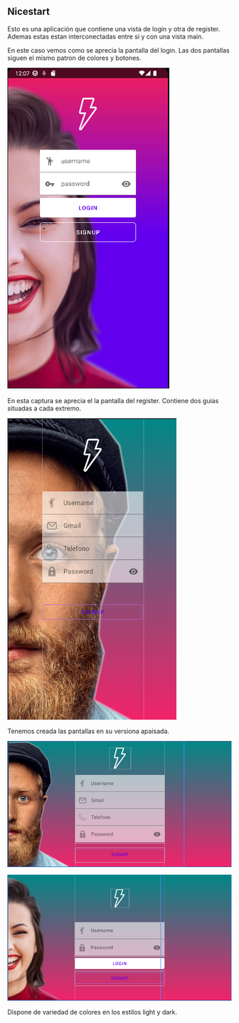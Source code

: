 ## Nicestart

Esto es una aplicación que contiene una vista de login y otra de register.
Ademas estas estan interconectadas entre si y con una vista main.

En este caso vemos como se aprecia la pantalla del login. Las dos pantallas siguen el mismo patron de colores y botones.

![login activity](img/login.png)

En esta captura se aprecia el la pantalla del register. Contiene dos guias situadas a cada extremo.

![register activity](img/register.PNG)

Tenemos creada las pantallas en su versiona apaisada.

![land register](img/landscaperegister.PNG)



![land login](img/landscapelogin.PNG)

Dispone de variedad de colores en los estilos light y dark.